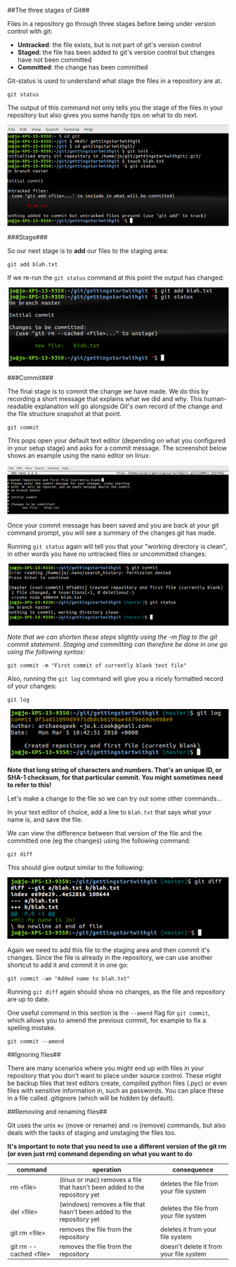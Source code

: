 ##The three stages of Git##

Files in a repository go through three stages before being under version control with git:

 * **Untracked**: the file exists, but is not part of git's version control
 * **Staged**: the file has been added to git's version control but changes have not been committed
 * **Committed**: the change has been committed

Git-status is used to understand what stage the files in a repository are at.

	git status

The output of this command not only tells you the stage of the files in your repository but also gives you some handy tips on what to do next.

![Git Status #1](../images/git_status1.png)

###Stage###

So our next stage is to **add** our files to the staging area:

	git add blah.txt

If we re-run the `git status` command at this point the output has changed:

![Git Status #2](../images/git_status2.png)

###Commit###

The final stage is to commit the change we have made. We do this by recording a short message that explains what we did and why. This human-readable explanation will go alongside Git's own record of the change and the file structure snapshot at that point.

	git commit

This pops open your default text editor (depending on what you configured in your setup stage) and asks for a commit message. The screenshot below shows an example using the nano editor on linux:


![Git Commit #1](../images/git_commit1.png)

Once your commit message has been saved and you are back at your git command prompt, you will see a summary of the changes git has made. 

Running `git status` again will tell you that your "working directory is clean", in other words you have no untracked files or uncommitted changes:

![Git Commit #2](../images/git_commit2.png)

_Note that we can shorten these steps slightly using the -m flag to the git commit statement. Staging and committing can therefore be done in one go using the following syntax:_

	git commit -m "First commit of currently blank text file"

Also, running the `git log` command will give you a nicely formatted record of your changes:

	git log

![Git Log](../images/git_log.png)

**Note that long string of characters and numbers. That's an unique ID, or SHA-1 checksum, for that particular commit. You might sometimes need to refer to this!**

Let's make a change to the file so we can try out some other commands...

In your text editor of choice, add a line to `blah.txt` that says what your name is, and save the file.

We can view the difference between that version of the file and the committed one (eg the changes) using the following command:

	git diff

This should give output similar to the following:

![Git Diff](../images/git_diff.png)

Again we need to add this file to the staging area and then commit it's changes. Since the file is already in the repository, we can use another shortcut to add it and commit it in one go:

	git commit -am "Added name to blah.txt"

Running `git diff` again should show no changes, as the file and repository are up to date.

One useful command in this section is the `--amend` flag for `git commit`, which allows you to amend the previous commit, for example to fix a spelling mistake.

	git commit --amend

##Ignoring files##

There are many scenarios where you might end up with files in your repository that you don't want to place under source control. These might be backup files that text editors create, compiled python files (.pyc) or even files with sensitive information in, such as passwords. You can place these in a file called .gitignore (which will be hidden by default).

##Removing and renaming files##

Git uses the unix `mv` (move or rename) and `rm` (remove) commands, but also deals with the tasks of staging and unstaging the files too.

**It's important to note that you need to use a different version of the git rm (or even just rm) command depending on what you want to do**

|command | operation | consequence |
|--------|-----------|-------------|
|rm &lt;file&gt; | (linux or mac) removes a file that hasn't been added to the repository yet |deletes the file from your file system|
|del &lt;file&gt; | (windows) removes a file that hasn't been added to the repository yet |deletes the file from your file system|
| git rm &lt;file&gt; | removes the file from the repository |deletes it from your file system|
|git rm --cached &lt;file&gt; | removes the file from the repository |doesn't delete it from your file system|